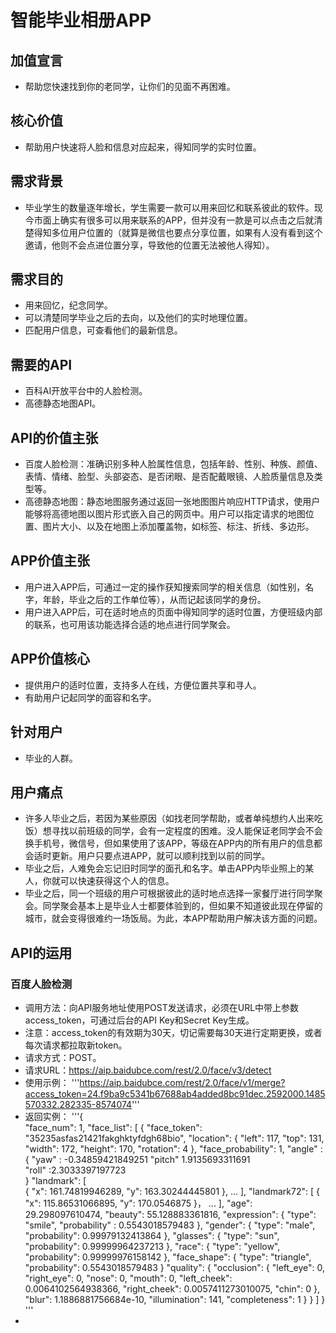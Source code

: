 # 智能毕业相册APP

## 加值宣言
- 帮助您快速找到你的老同学，让你们的见面不再困难。

## 核心价值
- 帮助用户快速将人脸和信息对应起来，得知同学的实时位置。

## 需求背景
- 毕业学生的数量逐年增长，学生需要一款可以用来回忆和联系彼此的软件。现今市面上确实有很多可以用来联系的APP，但并没有一款是可以点击之后就清楚得知多位用户位置的（就算是微信也要点分享位置，如果有人没有看到这个邀请，他则不会点进位置分享，导致他的位置无法被他人得知）。

## 需求目的
- 用来回忆，纪念同学。
- 可以清楚同学毕业之后的去向，以及他们的实时地理位置。
- 匹配用户信息，可查看他们的最新信息。

## 需要的API
- 百科AI开放平台中的人脸检测。
- 高德静态地图API。

## API的价值主张
- 百度人脸检测：准确识别多种人脸属性信息，包括年龄、性别、种族、颜值、表情、情绪、脸型、头部姿态、是否闭眼、是否配戴眼镜、人脸质量信息及类型等。
- 高德静态地图：静态地图服务通过返回一张地图图片响应HTTP请求，使用户能够将高德地图以图片形式嵌入自己的网页中。用户可以指定请求的地图位置、图片大小、以及在地图上添加覆盖物，如标签、标注、折线、多边形。

## APP价值主张
- 用户进入APP后，可通过一定的操作获知搜索同学的相关信息（如性别，名字，年龄，毕业之后的工作单位等），从而记起该同学的身份。
- 用户进入APP后，可在适时地点的页面中得知同学的适时位置，方便班级内部的联系，也可用该功能选择合适的地点进行同学聚会。

## APP价值核心
- 提供用户的适时位置，支持多人在线，方便位置共享和寻人。
- 有助用户记起同学的面容和名字。

## 针对用户
- 毕业的人群。

## 用户痛点
- 许多人毕业之后，若因为某些原因（如找老同学帮助，或者单纯想约人出来吃饭）想寻找以前班级的同学，会有一定程度的困难。没人能保证老同学会不会换手机号，微信号，但如果使用了该APP，等级在APP内的所有用户的信息都会适时更新。用户只要点进APP，就可以顺利找到以前的同学。
- 毕业之后，人难免会忘记旧时同学的面孔和名字。单击APP内毕业照上的某人，你就可以快速获得这个人的信息。
- 毕业之后，同一个班级的用户可根据彼此的适时地点选择一家餐厅进行同学聚会。同学聚会基本上是毕业人士都要体验到的，但如果不知道彼此现在停留的城市，就会变得很难约一场饭局。为此，本APP帮助用户解决该方面的问题。

## API的运用
### 百度人脸检测
- 调用方法：向API服务地址使用POST发送请求，必须在URL中带上参数access_token，可通过后台的API Key和Secret Key生成。
- 注意：access_token的有效期为30天，切记需要每30天进行定期更换，或者每次请求都拉取新token。
- 请求方式：POST。
- 请求URL：https://aip.baidubce.com/rest/2.0/face/v3/detect
- 使用示例：
'''https://aip.baidubce.com/rest/2.0/face/v1/merge?access_token=24.f9ba9c5341b67688ab4added8bc91dec.2592000.1485570332.282335-8574074'''
- 返回实例：
'''{	
  "face_num": 1,
  "face_list": [
        {
            "face_token": "35235asfas21421fakghktyfdgh68bio",
            "location": { 
                "left": 117,
                "top": 131,
                "width": 172,
                "height": 170,
                "rotation": 4
            },
            "face_probability": 1,
            "angle" :{
                 "yaw" : -0.34859421849251
                 "pitch" 1.9135693311691  
                 "roll" :2.3033397197723  
            }
            "landmark": [  
                {
                    "x": 161.74819946289,
                    "y": 163.30244445801
                },
                ...
            ],
            "landmark72": [ 
                {
                    "x": 115.86531066895,
                    "y": 170.0546875
                }，
                ...
            ],
            "age": 29.298097610474,
            "beauty": 55.128883361816,
            "expression": {
                "type": "smile",
                "probability" : 0.5543018579483
            },
            "gender": {
                "type": "male",
                "probability": 0.99979132413864
            },
            "glasses": {
    			"type": "sun",
                "probability": 0.99999964237213
            },
            "race": {
                "type": "yellow",
                "probability": 0.99999976158142
            },
            "face_shape": {
                "type": "triangle",
                "probability": 0.5543018579483
            }
            "quality": {
                "occlusion": {
                    "left_eye": 0,
                    "right_eye": 0,
                    "nose": 0,
                    "mouth": 0,
                    "left_cheek": 0.0064102564938366,
                    "right_cheek": 0.0057411273010075,
                    "chin": 0
                },
                "blur": 1.1886881756684e-10,
                "illumination": 141,
                "completeness": 1
            }
        }
    ]
}
'''
- 